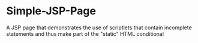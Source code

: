 # Simple-JSP-Page
A JSP page that demonstrates the use of scriptlets that contain incomplete statements and thus make part of the "static" HTML conditional
